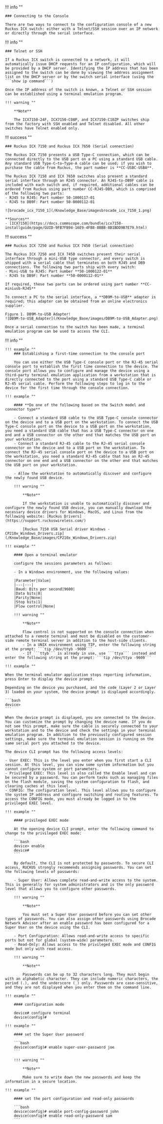 !!! info ""

    ### Connecting to the Console

    There are two ways to connect to the configuration console of a new Ruckus ICX switch: either with a Telnet/SSH session over an IP network or directly through the serial interface.

!!! info ""

    ### Telnet or SSH

    If a Ruckus ICX switch is connected to a network, it will automatically issue DHCP requests for an IP configuration, which will be provided by a DHCP server. Identifying the IP address that has been assigned to the switch can be done by viewing the address assignment list on the DHCP server or by the switch serial interface (using the ```show ip command```)

    Once the IP address of the switch is known, a Telnet or SSH session can be established using a terminal emulation program.

    !!! warning ""

        **Note**

        The ICX7150-24F, ICX7150-C08P, and ICX7150-C10ZP switches ship from the factory with SSH enabled and Telnet disabled. All other switches have Telnet enabled only.

!!! success ""

    ### Ruckus ICX 7150 and Ruckus ICX 7650 (Serial connection)

    The Ruckus ICX 7150 presents a USB Type-C connection, which can be connected directly to the USB port on a PC using a standard USB cable. Any standard USB Type-C–to–Type-A cable can be used; if you wish to purchase the cable from Ruckus, the part number is **CC-USBC-USBA**.

    The Ruckus ICX 7150 and ICX 7650 switches also present a standard serial interface through an RJ45 connector. An RJ45-to-DB9F cable is included with each switch and, if required, additional cables can be ordered from Ruckus using part number CC-RJ45-DB9, which is comprised of the following two parts:
    - RJ45 to RJ45: Part number 50-1000117-01
    - RJ45 to DB9F: Part number 50-0000112-01

    ![brocade_icx_7150_1](/Knowledge_Base/imagesbrocade_icx_7150_1.png)

    **Sources**
    - [ICX7150](https://docs.commscope.com/bundle/icx7150-installguide/page/GUID-9FB7FB94-16E9-4FB8-8BBB-8B1BDD9B7E79.html)

!!! success ""

    ### Ruckus ICX 7250 and Ruckus ICX 7450 (Serial connection)

    The Ruckus ICX 7250 and ICX 7450 switches present their serial interface through a mini-USB type connector, and every switch is shipped with a serial cable that terminates on both RJ45 and DB9 connections. The following two parts ship with every switch:
    - Mini-USB to RJ45: Part number **50-1000122-01**
    - RJ45 to DB9F: Part number **50-0000112-01**

    If required, these two parts can be ordered using part number **CC-miniusb-RJ45**

    To connect a PC to the serial interface, a **DB9M-to-USB** adapter is required; this adapter can be obtained from an online electronics supplier.

    Figure 1. DB9M-to-USB Adapter!
    ![DB9M-to-USB_Adapter](/Knowledge_Base/images/DB9M-to-USB_Adapter.png)

    Once a serial connection to the switch has been made, a terminal emulation program can be used to access the CLI.

!!! info ""

    !!! example ""
        ### Establishing a first-time connection to the console port

        You can use either the USB Type-C console port or the RJ-45 serial console port to establish the first time connection to the device. The console port allows you to configure and manage the device using a third-party terminal emulation application from a workstation that is directly connected to the port using a standard USB Type-C cable or RJ-45 serial cable. Perform the following steps to log in to the device for the first time through the console connection.

    !!! example ""
        
        #### **Do one of the following based on the Switch model and connector type**

        - Connect a standard USB cable to the USB Type-C console connector on the device and to a USB port on the workstation. To connect the USB Type-C console port on the device to a USB port on the workstation, you need a standard USB cable that has a USB Type-C connector on one end and a USB connector on the other end that matches the USB port on your workstation.
        - Connect a standard RJ-45 cable to the RJ-45 serial console connector on the device and to a USB port on the workstation. To connect the RJ-45 serial console port on the device to a USB port on the workstation, you need a standard RJ-45 cable that has an RJ-45 connector on one end and a USB connector on the other end that matches the USB port on your workstation.

        - Allow the workstation to automatically discover and configure the newly found USB device.

        !!! warning ""
            
            **Note**
            
            If the workstation is unable to automatically discover and configure the newly found USB device, you can manually download the necessary device drivers for Windows, MacOS, and Linux from the following website: [Ruckus Drivers](https://support.ruckuswireless.com/)

            [Ruckus 7150 USB Serial driver Windows - CP210x_Windows_Drivers.zip](/Knowledge_Base/images/CP210x_Windows_Drivers.zip)

    !!! example ""
        
        #### Open a terminal emulator
        
        configure the sessions parameters as follows:

        - In a Windows environment, use the following values:

        |Parameter|Value|
        |---|---|
        |Baud: Bits per second|9600|
        |Data bits|8|
        |Parity|None|
        |Stop bits|1|
        |Flow control|None|

        !!! warning ""
            
            **Note**
            
            Flow control is not supported on the console connection when attached to a remote terminal and must be disabled on the customer-side remote terminal server in addition to the host-side clients.
            - In a UNIX environment using TIP, enter the following string at the prompt: ```tip /dev/ttyb -9600```
            - If ```ttyb``` is already in use, use ```ttya``` instead and enter the following string at the prompt: ```tip /dev/ttya -9600```

    !!! example ""

    When the terminal emulator application stops reporting information, press Enter to display the device prompt.

    Depending on the device you purchased, and the code (Layer 2 or Layer 3) loaded on your system, the device prompt is displayed accordingly.

    ```bash
    device>
    ```

    When the device prompt is displayed, you are connected to the device. You can customize the prompt by changing the device name. If you do not see this prompt, make sure the cable is securely connected to your workstation and to the device and check the settings in your terminal emulation program. In addition to the previously configured session settings, make sure the terminal emulation session is running on the same serial port you attached to the device.

    The device CLI prompt has the following access levels:

    - User EXEC: This is the level you enter when you first start a CLI session. At this level, you can view some system information but you cannot configure system or port parameters.
    - Privileged EXEC: This level is also called the Enable level and can be secured by a password. You can perform tasks such as managing files on the flash module, saving the system configuration to flash, and clearing caches at this level.
    - CONFIG: The configuration level. This level allows you to configure the system IP address and configure switching and routing features. To access the CONFIG mode, you must already be logged in to the privileged EXEC level.

    !!! example "" 
    
        #### privileged EXEC mode
        
        At the opening device CLI prompt, enter the following command to change to the privileged EXEC mode:

        ```bash
        device> enable
        device# 
        ```

        By default, the CLI is not protected by passwords. To secure CLI access, RUCKUS strongly recommends assigning passwords. You can set the following levels of passwords:

        - Super User: Allows complete read-and-write access to the system. This is generally for system administrators and is the only password level that allows you to configure other passwords.

        !!! warning ""
        
            **Note**
            
            You must set a Super User password before you can set other types of passwords. You can also assign other passwords using Brocade Network Advisor after an enable password has been configured for a Super User on the device using the CLI.

        - Port Configuration: Allows read-and-write access to specific ports but not for global (system-wide) parameters.
        - Read-Only: Allows access to the privileged EXEC mode and CONFIG mode but only with read access.

        !!! warning ""
        
            **Note**

            Passwords can be up to 32 characters long. They must begin with an alphabetic character. They can include numeric characters, the period (.), and the underscore (_) only. Passwords are case-sensitive, and they are not displayed when you enter them on the command line.

    !!! example ""

        #### configuration mode

        device# configure terminal
        device(config)#

    !!! example ""

        #### set the Super User password

        ```bash
        device(config)# enable super-user-password joe
        ```

        !!! warning ""

            **Note**

            Make sure to write down the new passwords and keep the information in a secure location.

    !!! example ""

        #### set the port configuration and read-only passwords

        ```bash
        device(config)# enable port-config-password john
        device(config)# enable read-only-password sam
        ```
